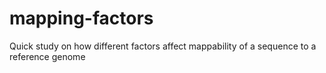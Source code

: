 # mapping-factors
Quick study on how different factors affect mappability of a sequence to a reference genome
